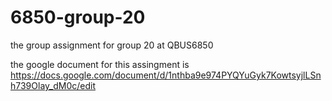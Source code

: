 # 6850-group-20
the group assignment for group 20 at QBUS6850

the google document for this assingment is https://docs.google.com/document/d/1nthba9e974PYQYuGyk7KowtsyjlLSnh739Olay_dM0c/edit
